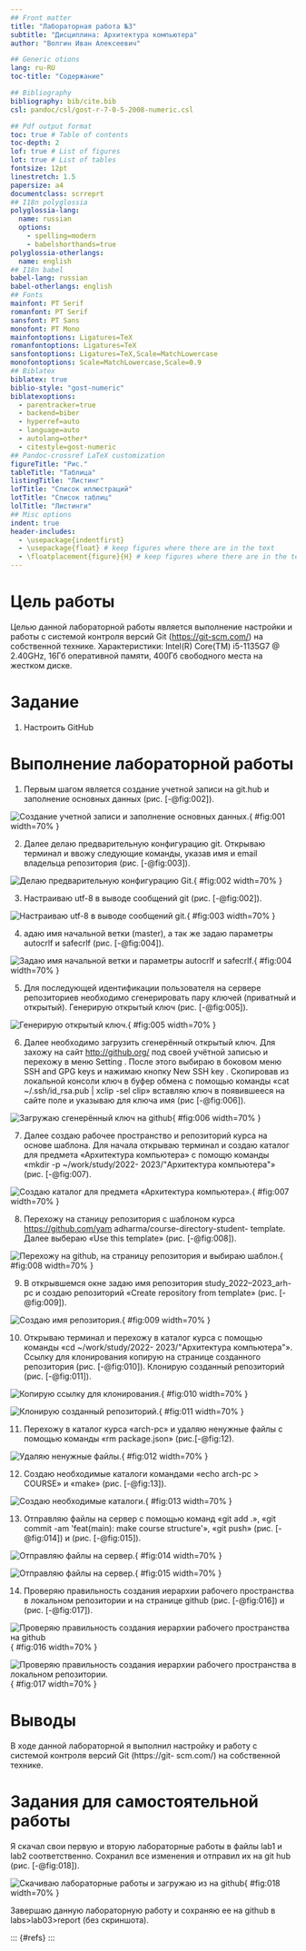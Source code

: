 ```yaml
---
## Front matter
title: "Лабораторная работа №3"
subtitle: "Дисциплина: Архитектура компьютера"
author: "Волгин Иван Алексеевич"

## Generic otions
lang: ru-RU
toc-title: "Содержание"

## Bibliography
bibliography: bib/cite.bib
csl: pandoc/csl/gost-r-7-0-5-2008-numeric.csl

## Pdf output format
toc: true # Table of contents
toc-depth: 2
lof: true # List of figures
lot: true # List of tables
fontsize: 12pt
linestretch: 1.5
papersize: a4
documentclass: scrreprt
## I18n polyglossia
polyglossia-lang:
  name: russian
  options:
	- spelling=modern
	- babelshorthands=true
polyglossia-otherlangs:
  name: english
## I18n babel
babel-lang: russian
babel-otherlangs: english
## Fonts
mainfont: PT Serif
romanfont: PT Serif
sansfont: PT Sans
monofont: PT Mono
mainfontoptions: Ligatures=TeX
romanfontoptions: Ligatures=TeX
sansfontoptions: Ligatures=TeX,Scale=MatchLowercase
monofontoptions: Scale=MatchLowercase,Scale=0.9
## Biblatex
biblatex: true
biblio-style: "gost-numeric"
biblatexoptions:
  - parentracker=true
  - backend=biber
  - hyperref=auto
  - language=auto
  - autolang=other*
  - citestyle=gost-numeric
## Pandoc-crossref LaTeX customization
figureTitle: "Рис."
tableTitle: "Таблица"
listingTitle: "Листинг"
lofTitle: "Список иллюстраций"
lotTitle: "Список таблиц"
lolTitle: "Листинги"
## Misc options
indent: true
header-includes:
  - \usepackage{indentfirst}
  - \usepackage{float} # keep figures where there are in the text
  - \floatplacement{figure}{H} # keep figures where there are in the text
---
```


# Цель работы

Целью данной лабораторной работы является выполнение настройки и работы с системой контроля версий
Git (https://git-scm.com/) на собственной технике.
Характеристики: Intel(R) Core(TM) i5-1135G7 @ 2.40GHz, 16Гб оперативной памяти, 400Гб свободного места на
жестком диске.

# Задание

1. Настроить GitHub

# Выполнение лабораторной работы

1. Первым шагом является создание учетной записи на git.hub и заполнение основных данных (рис. [-@fig:002]).

![Создание учетной записи и заполнение основных данных.](image/1.jpg){ #fig:001 width=70% }

2. Далее делаю предварительную конфигурацию git. Открываю терминал и ввожу следующие команды, указав
имя и email владельца репозитория (рис. [-@fig:003]).

![Делаю предварительную конфигурацию Git.](image/2.jpg){ #fig:002 width=70% }

3. Настраиваю utf-8 в выводе сообщений git (рис. [-@fig:002]).

![Настраиваю utf-8 в выводе сообщений git.](image/3.jpg){ #fig:003 width=70% }

4. адаю имя начальной ветки (master), а так же задаю параметры autocrlf и safecrlf (рис. [-@fig:004]).

![Задаю имя начальной ветки и параметры autocrlf и safecrlf.](image/4.jpg){ #fig:004 width=70% }

5. Для последующей идентификации пользователя на сервере репозиториев необходимо сгенерировать пару
ключей (приватный и открытый). Генерирую открытый ключ (рис. [-@fig:005]).

![Генерирую открытый ключ.](image/5.jpg){ #fig:005 width=70% }

6. Далее необходимо загрузить сгенерённый открытый ключ. Для захожу на сайт http://github.org/ под своей
учётной записью и перехожу в меню Setting . После этого выбираю в боковом меню SSH and GPG keys и
нажимаю кнопку New SSH key . Скопировав из локальной консоли ключ в буфер обмена с помощью команды
«cat ~/.ssh/id_rsa.pub | xclip -sel clip» вставляю ключ в появившееся на сайте поле и указываю для ключа имя
(рис [-@fig:006]).

![Загружаю сгенерённый ключ на github](image/6.jpg){ #fig:006 width=70% }

7. Далее создаю рабочее пространство и репозиторий курса на основе шаблона. Для начала открываю терминал
и создаю каталог для предмета «Архитектура компьютера» с помощю команды «mkdir -p ~/work/study/2022-
2023/"Архитектура компьютера"» (рис. [-@fig:007).

![Создаю каталог для предмета «Архитектура компьютера».](image/7.jpg){ #fig:007 width=70% }

8. Перехожу на станицу репозитория с шаблоном курса https://github.com/yam adharma/course-directory-student-
template. Далее выбераю «Use this template» (рис. [-@fig:008]).

![Перехожу на github, на страницу репозитория и выбираю шаблон.](image/8.jpg){ #fig:008 width=70% }

9. В открывшемся окне задаю имя репозитория study_2022–2023_arh-pc и создаю репозиторий «Create
repository from template» (рис. [-@fig:009]).

![Создаю имя репозитория.](image/9.jpg){ #fig:009 width=70% }

10. Открываю терминал и перехожу в каталог курса с помощью команды «cd ~/work/study/2022-
2023/"Архитектура компьютера"». Ссылку для клонирования копирую на странице созданного репозитория
(рис. [-@fig:010]). Клонирую созданный репозиторий (рис. [-@fig:011]).

![Копирую ссылку для клонирования.](image/10.jpg){ #fig:010 width=70% }

![Клонирую созданный репозиторий.](image/11.jpg){ #fig:011 width=70% }

11. Перехожу в каталог курса «arch-pc» и удаляю ненужные файлы с помощью команды «rm package.json»
(рис.[-@fig:12).

![Удаляю ненужные файлы.](image/12.jpg){ #fig:012 width=70% }

12. Создаю необходимые каталоги командами «echo arch-pc > COURSE» и «make» (рис. [-@fig:13]).

![Создаю необходимые каталоги.](image/13.jpg){ #fig:013 width=70% }

13. Отправляю файлы на сервер с помощью команд «git add .», «git commit -am 'feat(main): make course
structure'», «git push» (рис. [-@fig:014]) и (рис. [-@fig:015]).

![Отправляю файлы на сервер.](image/14.jpg){ #fig:014 width=70% }

![Отправляю файлы на сервер.](image/15.jpg){ #fig:015 width=70% }

14. Проверяю правильность создания иерархии рабочего пространства в локальном репозитории и на странице
github (рис. [-@fig:016]) и (рис. [-@fig:017]).

![Проверяю правильность создания иерархии рабочего пространства на github](image/16.jpg){ #fig:016 width=70% }

![Проверяю правильность создания иерархии рабочего пространства в локальном репозитории.](image/17.jpg){ #fig:017 width=70% }

# Выводы

В ходе данной лабораторной я выполнил настройку и работу с системой контроля версий Git (https://git-
scm.com/) на собственной технике.

# Задания для самостоятельной работы

Я скачал свои первую и вторую лабораторные работы в файлы lab1 и lab2 соответственно. Сохранил все
изменения и отправил их на git hub (рис. [-@fig:018]).

![Скачиваю лабораторные работы и загружаю из на github](image/18.jpg){ #fig:018 width=70% }

Завершаю данную лабораторную работу и сохраняю ее на github в labs>lab03>report (без скриншота).

::: {#refs}
:::
